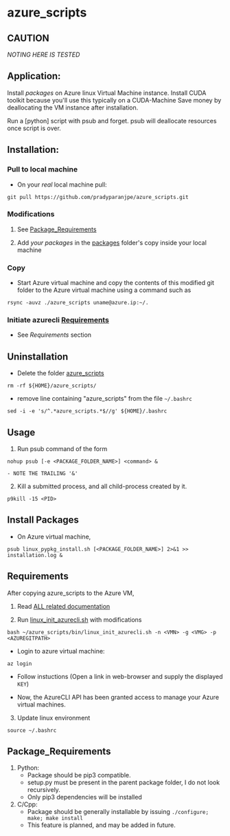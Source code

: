 # azure_scripts

## CAUTION
_*NOTING HERE IS TESTED*_

## Application:
Install _packages_ on Azure linux Virtual Machine instance.
Install CUDA toolkit because you'll use this typically on a CUDA-Machine
Save money by deallocating the VM instance after installation.

Run a [python] script with psub and forget. psub will deallocate resources once script is over.

## Installation:

### Pull to local machine
  - On your _real_ local machine pull:

`git pull https://github.com/pradyparanjpe/azure_scripts.git`

### Modifications
  1. See [Package_Requirements](#Package_Requirements)

  2. Add _your packages_ in the [packages](./packages/) folder's copy inside your local machine


### Copy
  - Start Azure virtual machine and copy the contents of this modified git folder to the Azure virtual machine using a command such as

`rsync -auvz ./azure_scripts uname@azure.ip:~/.`

### Initiate azurecli [Requirements](#Requirements)
  - See *Requirements* section

## Uninstallation
  - Delete the folder [azure_scripts](./)

`rm -rf ${HOME}/azure_scripts/`

  - remove line containing "azure_scripts" from the file `~/.bashrc`
```
sed -i -e 's/^.*azure_scripts.*$//g' ${HOME}/.bashrc
```


## Usage

  1. Run psub command of the form

`nohup psub [-e <PACKAGE_FOLDER_NAME>] <command> &`

    - NOTE THE TRAILING '&'
  
  2. Kill a submitted process, and all child-process created by it.
  
`p9kill -15 <PID>`


## Install Packages
  - On Azure virtual machine,

`psub linux_pypkg_install.sh [<PACKAGE_FOLDER_NAME>] 2>&1 >> installation.log &`


## Requirements

After copying azure_scripts to the Azure VM,

1. Read [ALL related documentation](https://docs.microsoft.com/en-us/cli/azure/install-azure-cli-apt?view=azure-cli-latest)

2. Run [linux_init_azurecli.sh](bin/linux_init_azurecli.sh) with modifications

`bash ~/azure_scripts/bin/linux_init_azurecli.sh -n <VMN> -g <VMG> -p <AZUREGITPATH>`

  - Login to azure virtual machine:

  `az login`

  - Follow instuctions (Open a link in web-browser and supply the displayed `KEY`)

  - Now, the AzureCLI API has been granted access to manage your Azure virtual machines.
  
3. Update linux environment

`source ~/.bashrc`


## Package_Requirements
1. Python:
   - Package should be pip3 compatible.
   - setup.py must be present in the parent package folder, I do not look recursively.
   - Only pip3 dependencies will be installed
2. C/Cpp:
   - Package should be generally installable by issuing `./configure; make; make install`
   - This feature is planned, and may be added in future.
